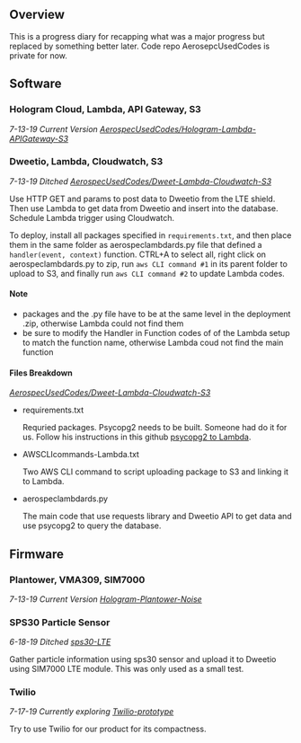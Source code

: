 ## Overview
This is a progress diary for recapping what was a major progress but replaced by something better later. Code repo AerosepcUsedCodes is private for now.

## Software

### Hologram Cloud, Lambda, API Gateway, S3
*7-13-19 Current Version [AerospecUsedCodes/Hologram-Lambda-APIGateway-S3](https://github.com/hzy86/AerospecUsedCodes/tree/master/Hologram-Lambda-APIGateway-S3)*

### Dweetio, Lambda, Cloudwatch, S3 
*7-13-19 Ditched [AerospecUsedCodes/Dweet-Lambda-Cloudwatch-S3](https://github.com/hzy86/AerospecUsedCodes/tree/master/Dweetio-Lambda-Cloudwatch-S3)*

Use HTTP GET and params to post data to Dweetio from the LTE shield. Then use Lambda to get data from Dweetio and insert into the database. Schedule Lambda trigger using Cloudwatch.

To deploy, install all packages specified in ```requirements.txt```, and then place them in the same folder as aerospeclambdards.py file that defined a ```handler(event, context)``` function. CTRL+A to select all, right click on aerospeclambdards.py to zip, run ```aws CLI command #1``` in its parent folder to upload to S3, and finally run ```aws CLI command #2``` to update Lambda codes.

#### Note
- packages and the .py file have to be at the same level in the deployment .zip, otherwise Lambda could not find them
- be sure to modify the Handler in Function codes of of the Lambda setup to match the function name, otherwise Lambda coud not find the main function

#### Files Breakdown
*[AerospecUsedCodes/Dweet-Lambda-Cloudwatch-S3](https://github.com/hzy86/AerospecUsedCodes/tree/master/Dweetio-Lambda-Cloudwatch-S3)*
- requirements.txt

  Requried packages. Psycopg2 needs to be built. Someone had do it for us. Follow his instructions in this github [psycopg2 to Lambda](https://github.com/jkehler/awslambda-psycopg2).
  
- AWSCLIcommands-Lambda.txt

  Two AWS CLI command to script uploading package to S3 and linking it to Lambda.
  
- aerospeclambdards.py

  The main code that use requests library and Dweetio API to get data and use psycopg2 to query the database.
  
  
## Firmware
### Plantower, VMA309, SIM7000
*7-13-19 Current Version [Hologram-Plantower-Noise](https://github.com/hzy86/AerospecUsedCodes/tree/master/Hologram-Plantower-Noise)*

### SPS30 Particle Sensor
*6-18-19 Ditched [sps30-LTE](https://github.com/hzy86/AerospecUsedCodes/tree/master/sps30-LTE)*

Gather particle information using sps30 sensor and upload it to Dweetio using SIM7000 LTE module. This was only used as a small test.

### Twilio
*7-17-19 Currently exploring [Twilio-prototype](https://github.com/hzy86/AerospecUsedCodes/tree/master/twilio-prototype)*

Try to use Twilio for our product for its compactness.
